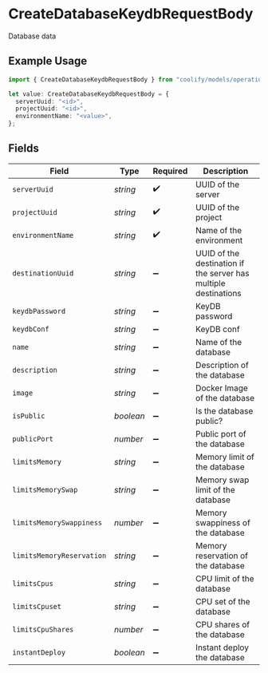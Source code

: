 # CreateDatabaseKeydbRequestBody

Database data

## Example Usage

```typescript
import { CreateDatabaseKeydbRequestBody } from "coolify/models/operations";

let value: CreateDatabaseKeydbRequestBody = {
  serverUuid: "<id>",
  projectUuid: "<id>",
  environmentName: "<value>",
};
```

## Fields

| Field                                                           | Type                                                            | Required                                                        | Description                                                     |
| --------------------------------------------------------------- | --------------------------------------------------------------- | --------------------------------------------------------------- | --------------------------------------------------------------- |
| `serverUuid`                                                    | *string*                                                        | :heavy_check_mark:                                              | UUID of the server                                              |
| `projectUuid`                                                   | *string*                                                        | :heavy_check_mark:                                              | UUID of the project                                             |
| `environmentName`                                               | *string*                                                        | :heavy_check_mark:                                              | Name of the environment                                         |
| `destinationUuid`                                               | *string*                                                        | :heavy_minus_sign:                                              | UUID of the destination if the server has multiple destinations |
| `keydbPassword`                                                 | *string*                                                        | :heavy_minus_sign:                                              | KeyDB password                                                  |
| `keydbConf`                                                     | *string*                                                        | :heavy_minus_sign:                                              | KeyDB conf                                                      |
| `name`                                                          | *string*                                                        | :heavy_minus_sign:                                              | Name of the database                                            |
| `description`                                                   | *string*                                                        | :heavy_minus_sign:                                              | Description of the database                                     |
| `image`                                                         | *string*                                                        | :heavy_minus_sign:                                              | Docker Image of the database                                    |
| `isPublic`                                                      | *boolean*                                                       | :heavy_minus_sign:                                              | Is the database public?                                         |
| `publicPort`                                                    | *number*                                                        | :heavy_minus_sign:                                              | Public port of the database                                     |
| `limitsMemory`                                                  | *string*                                                        | :heavy_minus_sign:                                              | Memory limit of the database                                    |
| `limitsMemorySwap`                                              | *string*                                                        | :heavy_minus_sign:                                              | Memory swap limit of the database                               |
| `limitsMemorySwappiness`                                        | *number*                                                        | :heavy_minus_sign:                                              | Memory swappiness of the database                               |
| `limitsMemoryReservation`                                       | *string*                                                        | :heavy_minus_sign:                                              | Memory reservation of the database                              |
| `limitsCpus`                                                    | *string*                                                        | :heavy_minus_sign:                                              | CPU limit of the database                                       |
| `limitsCpuset`                                                  | *string*                                                        | :heavy_minus_sign:                                              | CPU set of the database                                         |
| `limitsCpuShares`                                               | *number*                                                        | :heavy_minus_sign:                                              | CPU shares of the database                                      |
| `instantDeploy`                                                 | *boolean*                                                       | :heavy_minus_sign:                                              | Instant deploy the database                                     |